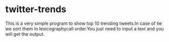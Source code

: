 # twitter-trends
This is a very simple program to show top 10 trending tweets.In case of tie we sort them in lexicographycall order.You just need to input a text and you will get the output.
